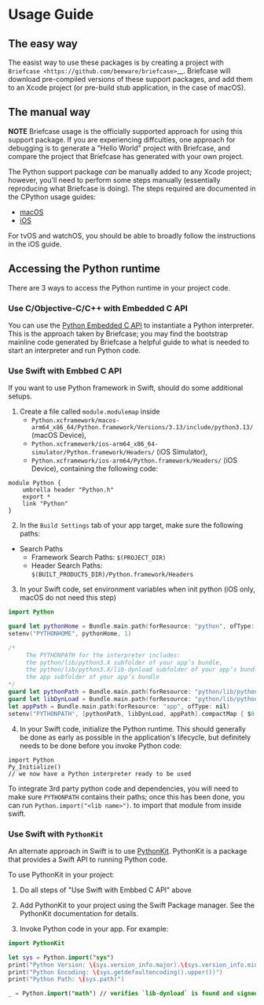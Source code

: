 # Usage Guide

## The easy way

The easist way to use these packages is by creating a project with `Briefcase
<https://github.com/beeware/briefcase>`__. Briefcase will download pre-compiled
versions of these support packages, and add them to an Xcode project (or
pre-build stub application, in the case of macOS).

## The manual way

**NOTE** Briefcase usage is the officially supported approach for using this
support package. If you are experiencing diffculties, one approach for debugging
is to generate a "Hello World" project with Briefcase, and compare the project that
Briefcase has generated with your own project.

The Python support package *can* be manually added to any Xcode project;
however, you'll need to perform some steps manually (essentially reproducing
what Briefcase is doing). The steps required are documented in the CPython usage
guides:

* [macOS](https://docs.python.org/3/using/mac.html)
* [iOS](https://docs.python.org/3.14/using/ios.html)

For tvOS and watchOS, you should be able to broadly follow the instructions in
the iOS guide.

## Accessing the Python runtime

There are 3 ways to access the Python runtime in your project code.

### Use C/Objective-C/C++ with Embedded C API

You can use the [Python Embedded C
API](https://docs.python.org/3/extending/embedding.html) to instantiate a Python
interpreter. This is the approach taken by Briefcase; you may find the bootstrap
mainline code generated by Briefcase a helpful guide to what is needed to start
an interpreter and run Python code.

### Use Swift with Embbed C API
If you want to use Python framework in Swift, should do some additional setups.

1. Create a file called `module.modulemap` inside
   - `Python.xcframework/macos-arm64_x86_64/Python.framework/Versions/3.13/include/python3.13/` (macOS Device),
   - `Python.xcframework/ios-arm64_x86_64-simulator/Python.framework/Headers/` (iOS Simulator),
   - `Python.xcframework/ios-arm64/Python.framework/Headers/` (iOS Device),
   containing the following code:
```
module Python {
    umbrella header "Python.h"
    export *
    link "Python"
}
```

2. In the `Build Settings` tab of your app target, make sure the following paths:
- Search Paths
  - Framework Search Paths: ```$(PROJECT_DIR)```
  - Header Search Paths: ```$(BUILT_PRODUCTS_DIR)/Python.framework/Headers```

3. In your Swift code, set environment variables when init python (iOS only, macOS do not need this step)

```swift
import Python

guard let pythonHome = Bundle.main.path(forResource: "python", ofType: nil) else { return }
setenv("PYTHONHOME", pythonHome, 1)

/*
     The PYTHONPATH for the interpreter includes:
     the python/lib/python3.X subfolder of your app’s bundle,
     the python/lib/python3.X/lib-dynload subfolder of your app’s bundle, and
     the app subfolder of your app’s bundle
*/
guard let pythonPath = Bundle.main.path(forResource: "python/lib/python3.13", ofType: nil) else { return }
guard let libDynLoad = Bundle.main.path(forResource: "python/lib/python3.13/lib-dynload", ofType: nil) else { return }
let appPath = Bundle.main.path(forResource: "app", ofType: nil)
setenv("PYTHONPATH", [pythonPath, libDynLoad, appPath].compactMap { $0 }.joined(separator: ":"), 1)
```

4. In your Swift code, initialize the Python runtime. This should generally be
   done as early as possible in the application's lifecycle, but definitely
   needs to be done before you invoke Python code:
```
import Python
Py_Initialize()
// we now have a Python interpreter ready to be used
```

To integrate 3rd party python code and dependencies, you will need to make sure
`PYTHONPATH` contains their paths; once this has been done, you can run
`Python.import("<lib name>")`. to import that module from inside swift.

### Use Swift with `PythonKit`

An alternate approach in Swift is to use
[PythonKit](https://github.com/pvieito/PythonKit). PythonKit is a package that
provides a Swift API to running Python code.

To use PythonKit in your project:

1. Do all steps of "Use Swift with Embbed C API" above
2. Add PythonKit to your project using the Swift Package manager. See the
   PythonKit documentation for details.

3. Invoke Python code in your app. For example:
```swift
import PythonKit

let sys = Python.import("sys")
print("Python Version: \(sys.version_info.major).\(sys.version_info.minor)")
print("Python Encoding: \(sys.getdefaultencoding().upper())")
print("Python Path: \(sys.path)")

_ = Python.import("math") // verifies `lib-dynload` is found and signed successfully
```
